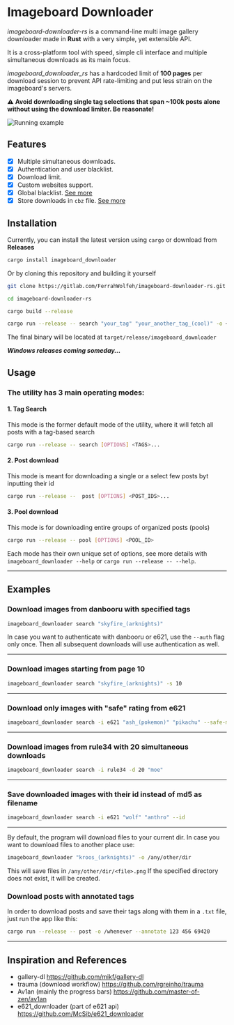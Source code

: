 # Imageboard Downloader

*imageboard-downloader-rs* is a command-line multi image gallery downloader made in **Rust** with a very simple, yet
extensible API.

It is a cross-platform tool with speed, simple cli interface and multiple simultaneous downloads as its main focus.

*imageboard_downloader_rs* has a hardcoded limit of **100 pages** per download session to prevent API rate-limiting and put less strain on the imageboard's servers.

⚠ **Avoid downloading single tag selections that span ~100k posts alone without using the download limiter. Be reasonate!**

![Running example](assets/mini-ex.gif)

## Features

- [x] Multiple simultaneous downloads.
- [x] Authentication and user blacklist.
- [x] Download limit.
- [x] Custom websites support.
- [x] Global blacklist. [See more](docs/Global_Blacklist.md)
- [x] Store downloads in `cbz` file. [See more](docs/CBZ.md)

## Installation

Currently, you can install the latest version using `cargo` or download from **Releases**

```bash
cargo install imageboard_downloader
```

Or by cloning this repository and building it yourself

```bash
git clone https://gitlab.com/FerrahWolfeh/imageboard-downloader-rs.git

cd imageboard-downloader-rs

cargo build --release

cargo run --release -- search "your_tag" "your_another_tag_(cool)" -o ~/
```

The final binary will be located at `target/release/imageboard_downloader`

***Windows releases coming someday...***

## Usage

### The utility has 3 main operating modes:

#### 1. Tag Search
This mode is the former default mode of the utility, where it will fetch all posts with a tag-based search
```bash
cargo run --release -- search [OPTIONS] <TAGS>...
```

#### 2. Post download
This mode is meant for downloading a single or a select few posts byt inputting their id
```bash
cargo run --release --  post [OPTIONS] <POST_IDS>...
```

#### 3. Pool download
This mode is for downloading entire groups of organized posts (pools)
```bash
cargo run --release -- pool [OPTIONS] <POOL_ID>
```

Each mode has their own unique set of options, see more details with `imageboard_downloader --help` or `cargo run --release -- --help`.

***

## Examples

### Download images from danbooru with specified tags

```bash
imageboard_downloader search "skyfire_(arknights)"
```

In case you want to authenticate with danbooru or e621, use the `--auth` flag only once. Then all subsequent downloads will use authentication as well.

***

### Download images starting from page 10

```bash
imageboard_downloader search "skyfire_(arknights)" -s 10
```

***

### Download only images with "safe" rating from e621

```bash
imageboard_downloader search -i e621 "ash_(pokemon)" "pikachu" --safe-mode
```

***

### Download images from rule34 with 20 simultaneous downloads

```bash
imageboard_downloader search -i rule34 -d 20 "moe"
```

***

### Save downloaded images with their id instead of md5 as filename

```bash
imageboard_downloader search -i e621 "wolf" "anthro" --id
```

***

By default, the program will download files to your current dir. In case you want to download files to another place use:

```bash
imageboard_downloader "kroos_(arknights)" -o /any/other/dir
```

This will save files in `/any/other/dir/<file>.png`
If the specified directory does not exist, it will be created.

### Download posts with annotated tags
In order to download posts and save their tags along with them in a `.txt` file, just run the app like this:
```bash
cargo run --release -- post -o /whenever --annotate 123 456 69420
```

***

## Inspiration and References

- gallery-dl                         <https://github.com/mikf/gallery-dl>
- trauma (download workflow)         <https://github.com/rgreinho/trauma>
- Av1an (mainly the progress bars)   <https://github.com/master-of-zen/av1an>
- e621_downloader (part of e621 api) <https://github.com/McSib/e621_downloader>
